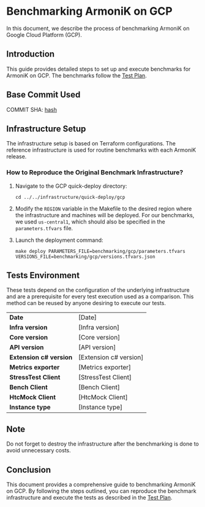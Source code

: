 # Benchmarking ArmoniK on GCP

In this document, we describe the process of benchmarking ArmoniK on Google Cloud Platform (GCP).

## Introduction

This guide provides detailed steps to set up and execute benchmarks for ArmoniK on GCP. The benchmarks follow the [Test Plan](../3.benchmarking/0.test-plan.md).

## Base Commit Used

COMMIT SHA: [hash]()

## Infrastructure Setup

The infrastructure setup is based on Terraform configurations. The reference infrastructure is used for routine benchmarks with each ArmoniK release.

### How to Reproduce the Original Benchmark Infrastructure?

1. Navigate to the GCP quick-deploy directory:
    ```shell
    cd ../../infrastructure/quick-deploy/gcp
    ```

2. Modify the `REGION` variable in the Makefile to the desired region where the infrastructure and machines will be deployed. For our benchmarks, we used `us-central1`, which should also be specified in the `parameters.tfvars` file.

3. Launch the deployment command:
    ```shell
    make deploy PARAMETERS_FILE=benchmarking/gcp/parameters.tfvars VERSIONS_FILE=benchmarking/gcp/versions.tfvars.json
    ```

## Tests Environment

These tests depend on the configuration of the underlying infrastructure and are a prerequisite for every test execution used as a comparison. This method can be reused by anyone desiring to execute our tests.

|        |       |
| ------ | ----- |
| **Date** | [Date] |
| **Infra version** | [Infra version] |
| **Core version** | [Core version] |
| **API version** | [API version] |
| **Extension c# version** | [Extension c# version] |
| **Metrics exporter** | [Metrics exporter] |
| **StressTest Client** | [StressTest Client] |
| **Bench Client** | [Bench Client] |
| **HtcMock Client** | [HtcMock Client] |
| **Instance type** | [Instance type] |

## Note

Do not forget to destroy the infrastructure after the benchmarking is done to avoid unnecessary costs.

## Conclusion

This document provides a comprehensive guide to benchmarking ArmoniK on GCP. By following the steps outlined, you can reproduce the benchmark infrastructure and execute the tests as described in the [Test Plan](../3.benchmarking/0.test-plan.md).
